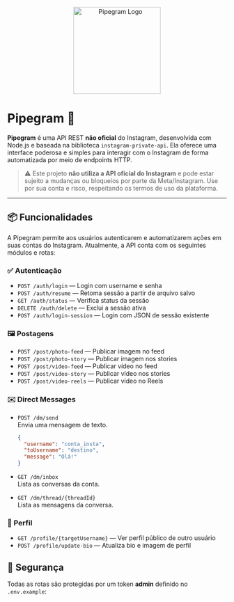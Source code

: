 <p align="center">
  <img src="https://i.imgur.com/zbmYf2q.png" width="200" alt="Pipegram Logo" />
</p>

# Pipegram 🚀

**Pipegram** é uma API REST **não oficial** do Instagram, desenvolvida com Node.js e baseada na biblioteca `instagram-private-api`. Ela oferece uma interface poderosa e simples para interagir com o Instagram de forma automatizada por meio de endpoints HTTP.

> ⚠️ Este projeto **não utiliza a API oficial do Instagram** e pode estar sujeito a mudanças ou bloqueios por parte da Meta/Instagram. Use por sua conta e risco, respeitando os termos de uso da plataforma.

---

## 📦 Funcionalidades

A Pipegram permite aos usuários autenticarem e automatizarem ações em suas contas do Instagram. Atualmente, a API conta com os seguintes módulos e rotas:

### ✅ Autenticação

- `POST /auth/login` — Login com username e senha
- `POST /auth/resume` — Retoma sessão a partir de arquivo salvo
- `GET /auth/status` — Verifica status da sessão
- `DELETE /auth/delete` — Exclui a sessão ativa
- `POST /auth/login-session` — Login com JSON de sessão existente

### 🖼 Postagens

- `POST /post/photo-feed` — Publicar imagem no feed
- `POST /post/photo-story` — Publicar imagem nos stories
- `POST /post/video-feed` — Publicar vídeo no feed
- `POST /post/video-story` — Publicar vídeo nos stories
- `POST /post/video-reels` — Publicar vídeo no Reels

### ✉️ Direct Messages

- `POST /dm/send`  
  Envia uma mensagem de texto.

  ```json
  {
    "username": "conta_insta",
    "toUsername": "destino",
    "message": "Olá!"
  }
  ```

- `GET /dm/inbox`  
  Lista as conversas da conta.

- `GET /dm/thread/{threadId}`  
  Lista as mensagens da conversa.

### 👤 Perfil

- `GET /profile/{targetUsername}` — Ver perfil público de outro usuário
- `POST /profile/update-bio` — Atualiza bio e imagem de perfil

## 🔐 Segurança

Todas as rotas são protegidas por um token **admin** definido no `.env.example`:
